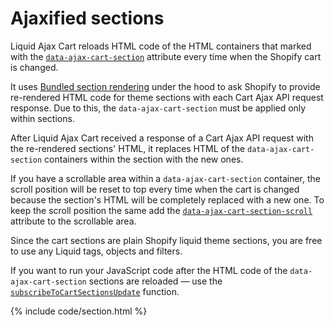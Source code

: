 # Ajaxified sections

Liquid Ajax Cart reloads HTML code of the HTML containers that marked with the [`data-ajax-cart-section`](/reference/data-ajax-cart-section/) attribute every time when the Shopify cart is changed. 

It uses [Bundled section rendering](https://shopify.dev/api/ajax/reference/cart#bundled-section-rendering) under the hood to ask Shopify to provide re-rendered HTML code for theme sections with each Cart Ajax API request response. Due to this, the `data-ajax-cart-section` must be applied only within sections.

After Liquid Ajax Cart received a response of a Cart Ajax API request with the re-rendered sections' HTML, it replaces HTML of the `data-ajax-cart-section` containers within the section with the new ones.

If you have a scrollable area within a `data-ajax-cart-section` container, the scroll position will be reset to top every time when the cart is changed because the section's HTML will be completely replaced with a new one. To keep the scroll position the same add the [`data-ajax-cart-section-scroll`](/reference/data-ajax-cart-section-scroll/) attribute to the scrollable area.

Since the cart sections are plain Shopify liquid theme sections, you are free to use any Liquid tags, objects and filters.

If you want to run your JavaScript code after the HTML code of the `data-ajax-cart-section` sections are reloaded — use the [`subscribeToCartSectionsUpdate`](/reference/subscribeToCartSectionsUpdate/) function.

{% include code/section.html %}
